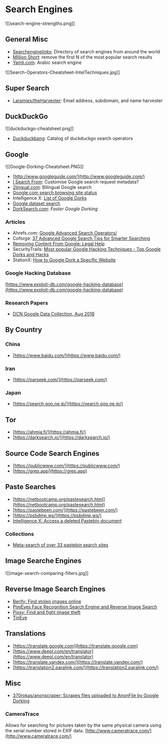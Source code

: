 # Search Engines
![[search-engine-strengths.png]]
## General Misc
* [Searchenginelinks](https://www.searchenginelinks.co.uk/): Directory of search engines from around the world
* [Million Short](https://millionshort.com/): remove the first N of the most popular search results
* [Yamli.com](https://www.yamli.com/): Arabic search engine

![[Search-Operators-Cheatsheet-IntelTechniques.jpg]]
## Super Search
* [Laramies/theHarvester](https://github.com/laramies/theHarvester): Email address, subdomain, and name harvester
## DuckDuckGo
![[duckduckgo-cheatsheet.png]]

* [Duckduckbang](https://mosermichael.github.io/duckduckbang/html/main.html): Catalog of duckduckgo search operators
## Google
![[Google-Dorking-Cheatsheet.PNG]]

* [http://www.googleguide.com/](http://www.googleguide.com/)
* [I Search From](http://isearchfrom.com/): Customise Google search request metadata?
* [2lingual.com](https://2lingual.com/): Bilingual Google search
* [Google.com search browsing site status](https://transparencyreport.google.com/safe-browsing/search)
* Intelligence X: [List of Google Dorks](https://intelx.io/dorks)
* [Google dataset search](https://datasetsearch.research.google.com/)
* [DorkSearch.com](https://dorksearch.com/): _Faster Google Dorking_
### Articles
* Ahrefs.com: [Google Advanced Search Operators/](https://ahrefs.com/blog/google-advanced-search-operators/)
* Coforge: [37 Advanced Google Search Tips for Smarter Searching](https://web.archive.org/web/20210430171224/https://www.coforge.com/blog/advanced-google-search-tips)
* [Removing Content From Google: Legal Help](https://support.google.com/legal/troubleshooter/1114905)
* SecurityTrails: [Most popular Google Hacking Techniques - Top Google Dorks and Hacks](https://securitytrails.com/blog/google-hacking-techniques)
* StationX: [How to Google Dork a Specific Website](https://www.stationx.net/how-to-google-dork-a-specific-website/)
### Google Hacking Database
[https://www.exploit-db.com/google-hacking-database](https://www.exploit-db.com/google-hacking-database)
### Research Papers
* [DCN Google Data Collection, Aug 2018](https://digitalcontentnext.org/wp-content/uploads/2018/08/DCN-Google-Data-Collection-Paper.pdf)
## By Country
### China
* [https://www.baidu.com/](https://www.baidu.com/)
### Iran
* [https://parseek.com/](https://parseek.com/)
### Japan
* [https://search.goo.ne.jp/](https://search.goo.ne.jp/)
## Tor
* [https://ahmia.fi/](https://ahmia.fi/)
* [https://darksearch.io/](https://darksearch.io/)
## Source Code Search Engines
* [https://publicwww.com/](https://publicwww.com/)
* [https://grep.app](https://grep.app)
## Paste Searches
* [https://netbootcamp.org/pastesearch.html](https://netbootcamp.org/pastesearch.html)
* [https://pastebeen.com/](https://pastebeen.com/)
* [https://psbdmp.ws/](https://psbdmp.ws/)
* [Intelligence X: Access a deleted Pastebin document](https://intelx.io/dorks)
### Collections
* [Meta-search of over 33 pastebin search sites](https://pastebin.ga/)

## Image Searche Engines
![[image-search-comparing-filters.jpg]]

## Reverse Image Search Engines
* [Berify: Find stolen images online](https://berify.com/)
* [PimEyes Face Recognition Search Engine and Reverse Image Search](https://pimeyes.com/en)
* [Pixsy: Find and fight image theft](https://www.pixsy.com/)
* [TinEye](https://tineye.com/)
## Translations
* [https://translate.google.com](https://translate.google.com)
* [https://www.deepl.com/en/translator](https://www.deepl.com/en/translator)
* [https://translate.yandex.com/](https://translate.yandex.com/)
* [https://translation2.paralink.com/](https://translation2.paralink.com/)
## Misc
* [370rokas/anonscraper: Scrapes files uploaded to AnonFile by Google Dorking](https://github.com/370rokas/anonscraper)
### CameraTrace
Allows for searching for pictures taken by the same physical camera using the serial number stored in EXIF data.
[http://www.cameratrace.com/](http://www.cameratrace.com/)